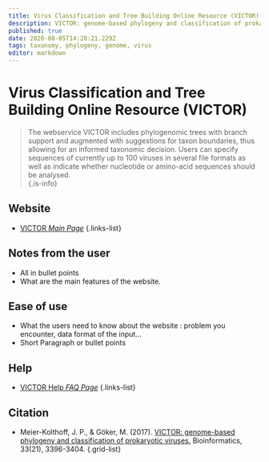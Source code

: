 ```yaml
---
title: Virus Classification and Tree Building Online Resource (VICTOR)
description: VICTOR: genome-based phylogeny and classification of prokaryotic viruses
published: true
date: 2020-08-05T14:28:21.229Z
tags: taxonomy, phylogeny, genome, virus
editor: markdown
---
```


# Virus Classification and Tree Building Online Resource (VICTOR)

> The webservice VICTOR includes phylogenomic trees with branch support and augmented with suggestions for taxon boundaries, thus allowing for an informed taxonomic decision. Users can specify sequences of currently up to 100 viruses in several file formats as well as indicate whether nucleotide or amino-acid sequences should be analysed.  
{.is-info}

 

## Website 

- [VICTOR *Main Page*](https://ggdc.dsmz.de/victor.php)
 {.links-list}


## Notes from the user
 
 - All in bullet points
 - What are the main features of the website.

 
## Ease of use

- What the users need to know about the website : problem you encounter, data format of the input...
- Short Paragraph or bullet points


## Help

- [VICTOR Help *FAQ Page*](https://ggdc.dsmz.de/faq.php#tabVICTOR)
 {.links-list}


## Citation 

- Meier-Kolthoff, J. P., & Göker, M. (2017). [VICTOR: genome-based phylogeny and classification of prokaryotic viruses.](https://academic.oup.com/bioinformatics/article/33/21/3396/3933260) Bioinformatics, 33(21), 3396-3404.
{.grid-list}
